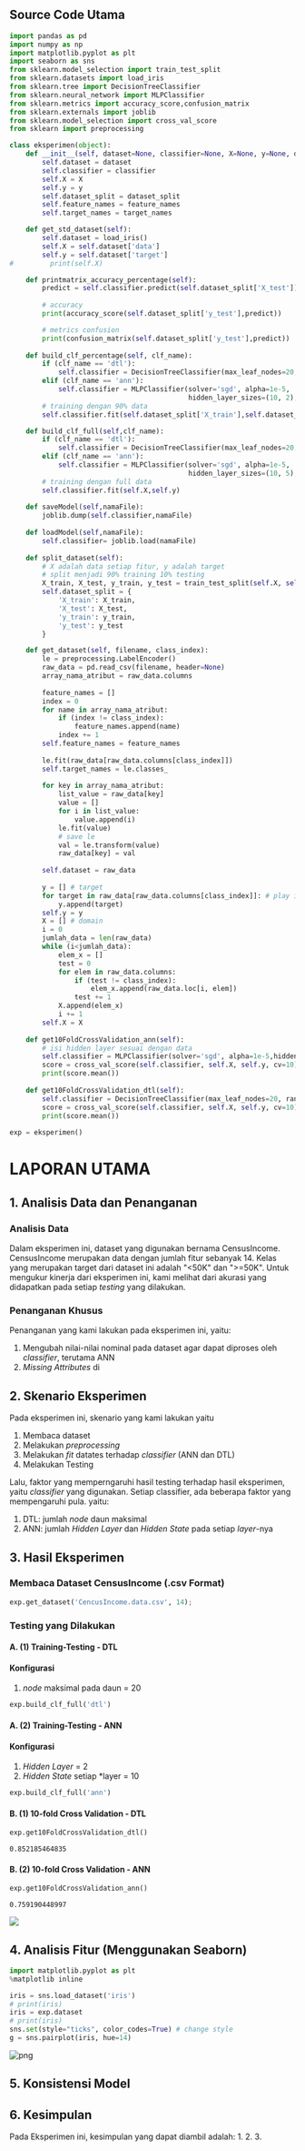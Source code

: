 
## Source Code Utama


```python
import pandas as pd
import numpy as np
import matplotlib.pyplot as plt
import seaborn as sns
from sklearn.model_selection import train_test_split
from sklearn.datasets import load_iris
from sklearn.tree import DecisionTreeClassifier
from sklearn.neural_network import MLPClassifier
from sklearn.metrics import accuracy_score,confusion_matrix
from sklearn.externals import joblib
from sklearn.model_selection import cross_val_score
from sklearn import preprocessing

class eksperimen(object):
    def __init__(self, dataset=None, classifier=None, X=None, y=None, dataset_split=None, feature_names=None, target_names=None):
        self.dataset = dataset
        self.classifier = classifier
        self.X = X
        self.y = y
        self.dataset_split = dataset_split
        self.feature_names = feature_names
        self.target_names = target_names

    def get_std_dataset(self):
        self.dataset = load_iris()
        self.X = self.dataset['data']
        self.y = self.dataset['target']
#         print(self.X)

    def printmatrix_accuracy_percentage(self):
        predict = self.classifier.predict(self.dataset_split['X_test'])
    
        # accuracy
        print(accuracy_score(self.dataset_split['y_test'],predict))

        # metrics confusion
        print(confusion_matrix(self.dataset_split['y_test'],predict))
    
    def build_clf_percentage(self, clf_name):
        if (clf_name == 'dtl'):
            self.classifier = DecisionTreeClassifier(max_leaf_nodes=20, random_state=0)
        elif (clf_name == 'ann'):
            self.classifier = MLPClassifier(solver='sgd', alpha=1e-5, 
                                            hidden_layer_sizes=(10, 2), random_state=1)
        # training dengan 90% data   
        self.classifier.fit(self.dataset_split['X_train'],self.dataset_split['y_train'])

    def build_clf_full(self,clf_name):
        if (clf_name == 'dtl'):
            self.classifier = DecisionTreeClassifier(max_leaf_nodes=20, random_state=0)
        elif (clf_name == 'ann'):
            self.classifier = MLPClassifier(solver='sgd', alpha=1e-5, 
                                            hidden_layer_sizes=(10, 5), random_state=1)
        # training dengan full data   
        self.classifier.fit(self.X,self.y)
        
    def saveModel(self,namaFile):
        joblib.dump(self.classifier,namaFile)
    
    def loadModel(self,namaFile):
        self.classifier= joblib.load(namaFile)
    
    def split_dataset(self):
        # X adalah data setiap fitur, y adalah target 
        # split menjadi 90% training 10% testing
        X_train, X_test, y_train, y_test = train_test_split(self.X, self.y, test_size = 0.1 ,train_size = 0.9)
        self.dataset_split = {
            'X_train': X_train,
            'X_test': X_test,
            'y_train': y_train,
            'y_test': y_test
        }

    def get_dataset(self, filename, class_index):
        le = preprocessing.LabelEncoder()
        raw_data = pd.read_csv(filename, header=None)
        array_nama_atribut = raw_data.columns
        
        feature_names = []
        index = 0
        for name in array_nama_atribut:
            if (index != class_index):
                feature_names.append(name)
            index += 1
        self.feature_names = feature_names
   
        le.fit(raw_data[raw_data.columns[class_index]])
        self.target_names = le.classes_
        
        for key in array_nama_atribut:
            list_value = raw_data[key]
            value = []
            for i in list_value:
                value.append(i)
            le.fit(value)
            # save le
            val = le.transform(value)
            raw_data[key] = val
        
        self.dataset = raw_data
        
        y = [] # target
        for target in raw_data[raw_data.columns[class_index]]: # play is the name of the class index
            y.append(target)
        self.y = y
        X = [] # domain
        i = 0
        jumlah_data = len(raw_data)
        while (i<jumlah_data):
            elem_x = []
            test = 0
            for elem in raw_data.columns:
                if (test != class_index):
                    elem_x.append(raw_data.loc[i, elem])
                test += 1
            X.append(elem_x)
            i += 1
        self.X = X
    
    def get10FoldCrossValidation_ann(self):
        # isi hidden layer sesuai dengan data
        self.classifier = MLPClassifier(solver='sgd', alpha=1e-5,hidden_layer_sizes=(10, 1), random_state=1)
        score = cross_val_score(self.classifier, self.X, self.y, cv=10)
        print(score.mean())
        
    def get10FoldCrossValidation_dtl(self):
        self.classifier = DecisionTreeClassifier(max_leaf_nodes=20, random_state=0)
        score = cross_val_score(self.classifier, self.X, self.y, cv=10)
        print(score.mean())
    
exp = eksperimen()

```

# LAPORAN UTAMA

## 1. Analisis Data dan Penanganan

### Analisis Data
Dalam eksperimen ini, dataset yang digunakan bernama CensusIncome. CensusIncome merupakan data dengan jumlah fitur sebanyak 14. Kelas yang merupakan target dari dataset ini adalah "<50K" dan ">=50K". Untuk mengukur kinerja dari eksperimen ini, kami melihat dari akurasi yang didapatkan pada setiap *testing* yang dilakukan.

### Penanganan Khusus
Penanganan yang kami lakukan pada eksperimen ini, yaitu:
1. Mengubah nilai-nilai nominal pada dataset agar dapat diproses oleh *classifier*, terutama ANN
2. *Missing Attributes* di


## 2. Skenario Eksperimen
Pada eksperimen ini, skenario yang kami lakukan yaitu
1. Membaca dataset
2. Melakukan *preprocessing*
3. Melakukan *fit* datates terhadap *classifier* (ANN dan DTL)
4. Melakukan Testing

Lalu, faktor yang memperngaruhi hasil testing terhadap hasil eksperimen, yaitu *classifier* yang digunakan. Setiap classifier, ada beberapa faktor yang mempengaruhi pula. yaitu:
1. DTL: jumlah *node* daun maksimal 
2. ANN: jumlah *Hidden Layer* dan *Hidden State* pada setiap *layer*-nya

## 3. Hasil Eksperimen

### Membaca Dataset CensusIncome (.csv Format)



```python
exp.get_dataset('CencusIncome.data.csv', 14);
```

### Testing yang Dilakukan

#### A. (1) Training-Testing - DTL


#### Konfigurasi
1. *node* maksimal pada daun = 20


```python
exp.build_clf_full('dtl')
```

#### A. (2) Training-Testing - ANN

#### Konfigurasi
1. *Hidden Layer* = 2
2. *Hidden State* setiap *layer = 10


```python
exp.build_clf_full('ann')
```

#### B. (1) 10-fold Cross Validation - DTL



```python
exp.get10FoldCrossValidation_dtl()
```

    0.852185464835
    

#### B. (2) 10-fold Cross Validation - ANN


```python
exp.get10FoldCrossValidation_ann()
```

    0.759190448997
    

![](images/tree.png?raw=true)

## 4. Analisis Fitur (Menggunakan Seaborn)


```python
import matplotlib.pyplot as plt
%matplotlib inline 

iris = sns.load_dataset('iris')
# print(iris)
iris = exp.dataset
# print(iris)
sns.set(style="ticks", color_codes=True) # change style
g = sns.pairplot(iris, hue=14)
```


![png](output_22_0.png)


## 5. Konsistensi Model

## 6. Kesimpulan

Pada Eksperimen ini, kesimpulan yang dapat diambil adalah:
1. 
2. 
3. 
